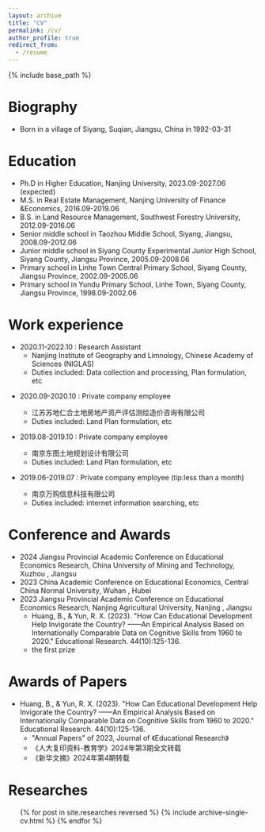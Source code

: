 ```yaml
---
layout: archive
title: "CV"
permalink: /cv/
author_profile: true
redirect_from:
  - /resume
---
```


{% include base_path %}

Biography
======
* Born in a village of Siyang, Suqian, Jiangsu, China in 1992-03-31


Education
======
* Ph.D in Higher Education, Nanjing University, 2023.09-2027.06 (expected)   
  <!--  * 博士 高等教育学, 南京大学 , 2023.09-2027.06(预期) -->   
* M.S. in Real Estate Management, Nanjing University of Finance &Economics, 2016.09-2019.06   
  <!--  * 硕士 房地产管理学, 南京财经大学, 2016.09-2019.06 -->   
* B.S. in Land Resource Management, Southwest Forestry University, 2012.09-2016.06   
  <!--  * 学士（本科） 土地资源管理, 西南林业大学, 2012.09-2016.06 -->   
* Senior middle school in Taozhou Middle School, Siyang, Jiangsu, 2008.09-2012.06   
  <!-- * 高中 泗阳桃州中学, 2008.09-2012.06 -->   
* Junior middle school in Siyang County Experimental Junior High School, Siyang County, Jiangsu Province, 2005.09-2008.06   
  <!-- * 初中 泗阳县实验初级中学, 2005.09-2008.06 -->   
* Primary school in Linhe Town Central Primary School, Siyang County, Jiangsu Province, 2002.09-2005.06   
  <!-- * 小学 临河镇中心小学, 2002.09-2005.06 -->   
* Primary school in Yundu Primary School, Linhe Town, Siyang County, Jiangsu Province, 1998.09-2002.06   
  <!-- * 小学 云渡小学, 1998.09-2002.06 -->   

Work experience
======
<!---->
* 2020.11-2022.10 : Research Assistant
  * Nanjing Institute of Geography and Limnology, Chinese Academy of Sciences (NIGLAS)
  * Duties included: Data collection and processing, Plan formulation, etc   
  
<div style="display:none">
* 2020.11-2022.10 : 科研助理
  * 中国科学院南京地理与湖泊研究所
  * 工作内容：数据收集和处理、规划写作、书稿写作等
</div>

* 2020.09-2020.10 : Private company employee
  * 江苏苏地仁合土地房地产资产评估测绘造价咨询有限公司
  * Duties included: Land Plan formulation, etc   
  
* 2019.08-2019.10 : Private company employee
  * 南京东图土地规划设计有限公司
  * Duties included: Land Plan formulation, etc   
  
* 2019.06-2019.07 : Private company employee (tip:less than a month)
  * 南京万购信息科技有限公司
  * Duties included: internet information searching, etc   

Conference and Awards
======
<!---->
* 2024 Jiangsu Provincial Academic Conference on Educational Economics Research, China University of Mining and Technology, Xuzhou , Jiangsu
  <!-- 2024年江苏省教育经济研究学术年会 -->
* 2023 China Academic Conference on Educational Economics, Central China Normal University, Wuhan , Hubei
  <!-- 2023年中国教育经济学术年会 -->
* 2023 Jiangsu Provincial Academic Conference on Educational Economics Research, Nanjing Agricultural University, Nanjing , Jiangsu
  <!-- 2023年江苏省教育经济研究学术年会 -->
  * Huang, B., & Yun, R. X. (2023). "How Can Educational Development Help Invigorate the Country? ——An Empirical Analysis Based on Internationally Comparable Data on Cognitive Skills from 1960 to 2020." Educational Research. 44(10):125-136.
  * the first prize


Awards of Papers
======
<!---->
* Huang, B., & Yun, R. X. (2023). "How Can Educational Development Help Invigorate the Country? ——An Empirical Analysis Based on Internationally Comparable Data on Cognitive Skills from 1960 to 2020." Educational Research. 44(10):125-136.
  * "Annual Papers" of 2023, Journal of 《Educational Research》
  * 《人大复印资料-教育学》2024年第3期全文转载
  * 《新华文摘》2024年第4期转载
  

Researches
======
  <ul>{% for post in site.researches reversed %}
    {% include archive-single-cv.html %}
  {% endfor %}</ul>